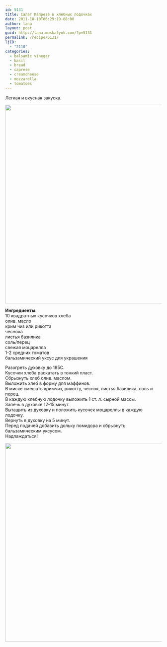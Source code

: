 ```yaml
---
id: 5131
title: Салат Капрезе в хлебных лодочках
date: 2011-10-10T06:29:19-08:00
author: lana
layout: post
guid: http://lana.moskalyuk.com/?p=5131
permalink: /recipe/5131/
ljID:
  - "2110"
categories:
  - balsamic vinegar
  - basil
  - bread
  - caprese
  - creamcheese
  - mozzarella
  - tomatoes
---
```

Легкая и вкусная закуска.

<img loading="lazy" class="alignnone" title="caprese in muffin cups" src="http://farm7.static.flickr.com/6113/6229310566_f7c4d5d9f1_z.jpg" alt="" width="621" height="640" /> 

**Ингредиенты**:  
10 квадратных кусочков хлеба  
олив. масло  
крим чиз или рикотта  
чеснока  
листья базилика  
соль/перец  
свежая моцарелла  
1-2 средних томатов  
бальзамический уксус для украшения

Разогреть духовку до 185С.  
Кусочки хлеба раскатать в тонкий пласт.  
Сбрызнуть хлеб олив. маслом.  
Выложить хлеб в форму для маффинов.  
В миске смешать кримчиз, рикотту, чеснок, листья базилика, соль и перец.  
В каждую хлебную лодочку выложить 1 ст. л. сырной массы.  
Запечь в духовке 12-15 минут.  
Вытащить из духовку и положить кусочек моцареллы в каждую лодочку.  
Вернуть в духовку на 5 минут.  
Перед подачей добавить дольку помидора и сбрызнуть бальзамическим уксусом.  
Надлаждаться!

<img loading="lazy" class="alignnone" title="caprese salad in cups" src="http://farm7.static.flickr.com/6104/6229311230_5aee7a03a7_z.jpg" alt="" width="516" height="640" />